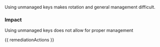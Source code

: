 
Using unmanaged keys makes rotation and general management difficult.

### Impact
Using unmanaged keys does not allow for proper management

<!-- DO NOT CHANGE -->
{{ remediationActions }}

